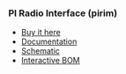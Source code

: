 
### PI Radio Interface (pirim)

- [Buy it here](https://www.tindie.com/products/w6ipa/radio-interface-module-pirim-for-raspberry-pi/)
- [Documentation](https://projects.w6ipa.com/documentation/pirim/overview)
- [Schematic](https://projects.w6ipa.com/documentation/pirim/schematic.pdf)
- [Interactive BOM](https://projects.w6ipa.com/documentation/pirim/ibom.html)